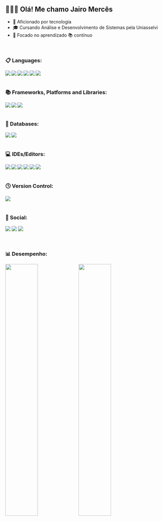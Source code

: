 <h2 align="justify">👋🏽😎 Olá! Me chamo Jairo Mercês</h2>

<ul>
      <li> 🤩 Aficionado por tecnologia </li>
      <li> 🎓 Cursando Análise e Desenvolvimento de Sistemas pela Uniasselvi</li>
      <li> 🎯 Focado no aprendizado 📚 contínuo </li>  
</ul>
<br>
<h3 align="justify"> 📋 Languages: </h3>
  <div style="display: inline_block">
      <img align="left" src="https://img.shields.io/badge/java-%23ED8B00.svg?style=for-the-badge&logo=java&logoColor=white" />
      <img align="left" src="https://img.shields.io/badge/javascript-%23323330.svg?style=for-the-badge&logo=javascript&logoColor=%23F7DF1E" />
      <img align="left" src="https://img.shields.io/badge/typescript-%23007ACC.svg?style=for-the-badge&logo=typescript&logoColor=white" />
      <img align="left" src="https://img.shields.io/badge/html5-%23E34F26.svg?style=for-the-badge&logo=html5&logoColor=white" />
      <img align="left" src="https://img.shields.io/badge/css3-%231572B6.svg?style=for-the-badge&logo=css3&logoColor=white" />     
      <img align="left" src="https://img.shields.io/badge/php-%23777BB4.svg?style=for-the-badge&logo=php&logoColor=white" />  
  </div>
</br>
<br>
<h3 align="justify"> 📚 Frameworks, Platforms and Libraries: </h3>
  <div style="display: inline_block">     
      <img align="left" src="https://img.shields.io/badge/react-%2320232a.svg?style=for-the-badge&logo=react&logoColor=%2361DAFB" />
      <img align="left" src="https://img.shields.io/badge/bootstrap-%238511FA.svg?style=for-the-badge&logo=bootstrap&logoColor=white" />
      <img align="left" src="https://img.shields.io/badge/laravel-%23FF2D20.svg?style=for-the-badge&logo=laravel&logoColor=white" />  
  </div>
</br>
<br>
<h3 align="justify"> 💾 Databases: </h3>
  <div style="display: inline_block">     
      <img align="left" src="https://img.shields.io/badge/postgres-%23316192.svg?style=for-the-badge&logo=postgresql&logoColor=white" />
      <img align="left" src="https://img.shields.io/badge/mysql-4479A1.svg?style=for-the-badge&logo=mysql&logoColor=white" />
  </div>
</br>
<br>
<h3 align="justify"> 💻 IDEs/Editors: </h3>
  <div style="display: inline_block">
      <img align="left" src="https://img.shields.io/badge/Visual%20Studio%20Code-0078d7.svg?style=for-the-badge&logo=visual-studio-code&logoColor=white" />
      <img align="left" src="https://img.shields.io/badge/Visual%20Studio-5C2D91.svg?style=for-the-badge&logo=visual-studio&logoColor=white" />
      <img align="left" src="https://img.shields.io/badge/Eclipse-FE7A16.svg?style=for-the-badge&logo=Eclipse&logoColor=white" />
      <img align="left" src="https://img.shields.io/badge/NetBeansIDE-1B6AC6.svg?style=for-the-badge&logo=apache-netbeans-ide&logoColor=white" />
      <img align="left" src="https://img.shields.io/badge/sublime_text-%23575757.svg?style=for-the-badge&logo=sublime-text&logoColor=important" />
      <img align="left" src="https://img.shields.io/badge/Notepad++-90E59A.svg?style=for-the-badge&logo=notepad%2b%2b&logoColor=black" />   
  </div>
</br> 
<br>
<h3 align="justify"> 🕓 Version Control: </h3>
  <div style="display: inline_block">     
      <img align="left" src="https://img.shields.io/badge/github-%23121011.svg?style=for-the-badge&logo=github&logoColor=white" />     
  </div>
</br>
<br>
<h3 align="justify"> 💬 Social: </h3>
   <div style="display: inline_block">
      <a href="https://www.linkedin.com/in/jairo-merces/" target="_blank"><img src="https://img.shields.io/badge/-LinkedIn-%230077B5?style=for-the-badge&logo=linkedin&logoColor=white" target="_blank"></a>
      <a href="https://www.instagram.com/mercesjairo/" target="_blank"><img src="https://img.shields.io/badge/-Instagram-%23E4405F?style=for-the-badge&logo=instagram&logoColor=white" target="_blank"></a> 	
      <a href = "mailto:jairomerces@gmail.com"><img src="https://img.shields.io/badge/-Gmail-%23333?style=for-the-badge&logo=gmail&logoColor=white" target="_blank"></a>       
   </div> 
</br>   
<br>
<h3 align="justify"> 📊 Desempenho: </h3>
<div>
    <img align="left" width="45%" src="https://github-readme-stats.vercel.app/api?username=jairomerces&show_icons=true&theme=radical" />
    <img align="left" width="45%" src="https://github-readme-stats.vercel.app/api/top-langs/?username=jairomerces&layout=compact" />
</div>
</br>
